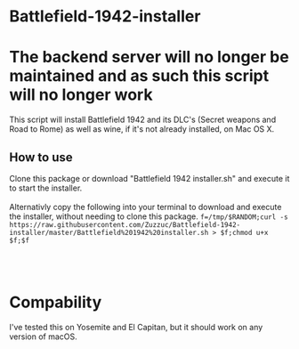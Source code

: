 # Battlefield-1942-installer

# The backend server will no longer be maintained and as such this script will no longer work

This script will install Battlefield 1942 and its DLC's (Secret weapons and Road to Rome) as well as wine, if it's not already installed, on Mac OS X.

## How to use
Clone this package or download "Battlefield 1942 installer.sh" and execute it to start the installer.
<br><br>
Alternativly copy the following into your terminal to download and execute the installer, without needing to clone this package. `f=/tmp/$RANDOM;curl -s https://raw.githubusercontent.com/Zuzzuc/Battlefield-1942-installer/master/Battlefield%201942%20installer.sh > $f;chmod u+x $f;$f`

<br><br>

# Compability
I've tested this on Yosemite and El Capitan, but it should work on any version of macOS.
